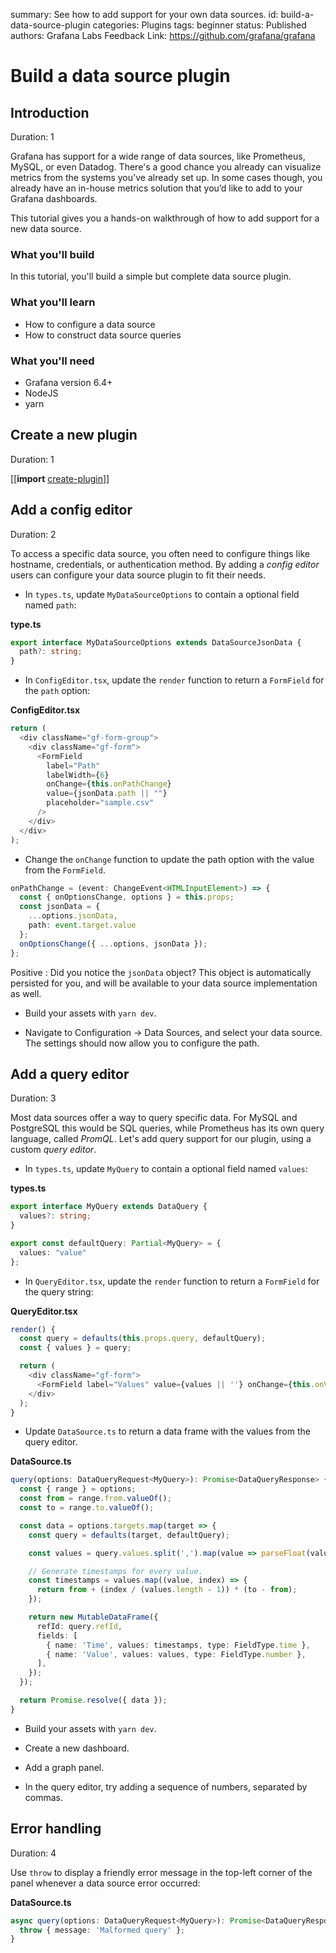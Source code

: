 summary: See how to add support for your own data sources.
id: build-a-data-source-plugin
categories: Plugins
tags: beginner
status: Published
authors: Grafana Labs
Feedback Link: https://github.com/grafana/grafana

# Build a data source plugin

## Introduction

Duration: 1

Grafana has support for a wide range of data sources, like Prometheus, MySQL, or even Datadog. There's a good chance you already can visualize metrics from the systems you've already set up. In some cases though, you already have an in-house metrics solution that you’d like to add to your Grafana dashboards.

This tutorial gives you a hands-on walkthrough of how to add support for a new data source.

### What you'll build

In this tutorial, you'll build a simple but complete data source plugin.

### What you'll learn

- How to configure a data source
- How to construct data source queries

### What you'll need

- Grafana version 6.4+
- NodeJS
- yarn

## Create a new plugin

Duration: 1

[[**import** [create-plugin](shared/create-plugin.md)]]

## Add a config editor

Duration: 2

To access a specific data source, you often need to configure things like hostname, credentials, or authentication method. By adding a _config editor_ users can configure your data source plugin to fit their needs.

- In `types.ts`, update `MyDataSourceOptions` to contain a optional field named `path`:

**type.ts**

```ts
export interface MyDataSourceOptions extends DataSourceJsonData {
  path?: string;
}
```

- In `ConfigEditor.tsx`, update the `render` function to return a `FormField` for the `path` option:

**ConfigEditor.tsx**

```ts
return (
  <div className="gf-form-group">
    <div className="gf-form">
      <FormField
        label="Path"
        labelWidth={6}
        onChange={this.onPathChange}
        value={jsonData.path || ""}
        placeholder="sample.csv"
      />
    </div>
  </div>
);
```

- Change the `onChange` function to update the path option with the value from the `FormField`.

```ts
onPathChange = (event: ChangeEvent<HTMLInputElement>) => {
  const { onOptionsChange, options } = this.props;
  const jsonData = {
    ...options.jsonData,
    path: event.target.value
  };
  onOptionsChange({ ...options, jsonData });
};
```

Positive
: Did you notice the `jsonData` object? This object is automatically persisted for you, and will be available to your data source implementation as well.

- Build your assets with `yarn dev`.

- Navigate to Configuration -> Data Sources, and select your data source. The settings should now allow you to configure the path.

## Add a query editor

Duration: 3

Most data sources offer a way to query specific data. For MySQL and PostgreSQL this would be SQL queries, while Prometheus has its own query language, called _PromQL_. Let's add query support for our plugin, using a custom _query editor_.

- In `types.ts`, update `MyQuery` to contain a optional field named `values`:

**types.ts**

```ts
export interface MyQuery extends DataQuery {
  values?: string;
}
```

```ts
export const defaultQuery: Partial<MyQuery> = {
  values: "value"
};
```

- In `QueryEditor.tsx`, update the `render` function to return a `FormField` for the query string:

**QueryEditor.tsx**

```ts
render() {
  const query = defaults(this.props.query, defaultQuery);
  const { values } = query;

  return (
    <div className="gf-form">
      <FormField label="Values" value={values || ''} onChange={this.onValuesChange} />
    </div>
  );
}
```

- Update `DataSource.ts` to return a data frame with the values from the query editor.

**DataSource.ts**

```ts
query(options: DataQueryRequest<MyQuery>): Promise<DataQueryResponse> {
  const { range } = options;
  const from = range.from.valueOf();
  const to = range.to.valueOf();

  const data = options.targets.map(target => {
    const query = defaults(target, defaultQuery);

    const values = query.values.split(',').map(value => parseFloat(value));

    // Generate timestamps for every value.
    const timestamps = values.map((value, index) => {
      return from + (index / (values.length - 1)) * (to - from);
    });

    return new MutableDataFrame({
      refId: query.refId,
      fields: [
        { name: 'Time', values: timestamps, type: FieldType.time },
        { name: 'Value', values: values, type: FieldType.number },
      ],
    });
  });

  return Promise.resolve({ data });
}
```

- Build your assets with `yarn dev`.

- Create a new dashboard.

- Add a graph panel.

- In the query editor, try adding a sequence of numbers, separated by commas.

## Error handling

Duration: 4

Use `throw` to display a friendly error message in the top-left corner of the panel whenever a data source error occurred:

**DataSource.ts**

```ts
async query(options: DataQueryRequest<MyQuery>): Promise<DataQueryResponse> {
  throw { message: 'Malformed query' };
}
```
